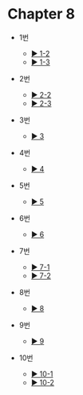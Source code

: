# Chapter 8

- 1번
  - [▶️ 1-2](1-2.html)
  - [▶️ 1-3](1-3.html)
  
- 2번
  - [▶️ 2-2](2-2.html)
  - [▶️ 2-3](2-3.html)
 
- 3번
  - [▶️ 3](3.html)

- 4번
  - [▶️ 4](4.html)

- 5번
  - [▶️ 5](5.html)

- 6번
  - [▶️ 6](6.html)

- 7번
  - [▶️ 7-1](7-1.html)
  - [▶️ 7-2](7-2.html)
  
- 8번
  - [▶️ 8](8.html)

- 9번
  - [▶️ 9](9.html)

- 10번
  - [▶️ 10-1](10-1.html)
  - [▶️ 10-2](10-2.html)
